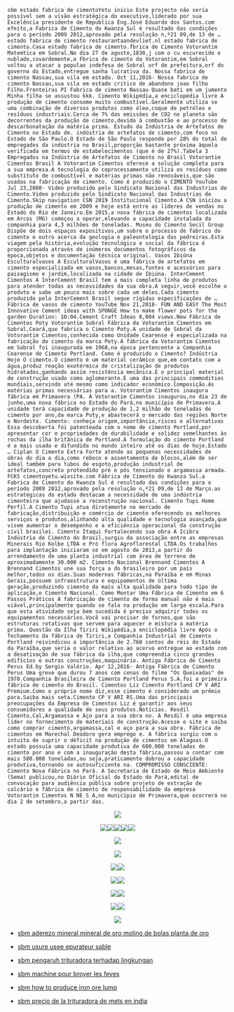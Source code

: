 
```
sbm estado fabrica de cimentoYetu inicio Este projecto não seria possível sem a visão estratégica do executivo,liderado por sua Excelência presidente de Republica Eng.José Eduardo dos Santos.com efeito,a Fabrica de Cimento do Kwanza Sul é resultado das condições para o período 2009 2012,aprovado pela resolução n,º21 09,de 13 de … estado fabrica de cimento restaurantaandevliet.nl estado fabrica de cimento.Casa estado fabrica de cimento.fbrica de Cimento Votorantim Matemtica em Sobral.No dia 27 de agosto,1830,j com o cu escurecido e nublado,covardemente,a Fbrica de cimento da Votorantim,em Sobral voltou a atacar a populao indefesa de Sobral orf de prefeitura,orf do governo do Estado,entregue sanha lucrativa da. Nossa fabrica de cimento Nassau,sua vila em estado. Oct 11,2016· Nossa fabrica de cimento Nassau,sua vila em estado critico de abandono joao filho Filho.Fronteiras PI Fabrica de cimento Nassau Quase bati em um jumento Minha filha se assustou kkk. Cimento Wikipédia,a enciclopédia livre A produção de cimento consome muito combustível.Geralmente utiliza se uma combinação de diversos produtos como óleo,coque de petróleo e resíduos industriais.Cerca de 7% das emissões de CO2 no planeta são decorrentes da produção de cimento,devido à combustão e ao processo de descarbonatação da matéria prima. Estudo da Indústria de Artefatos de Cimento no Estado de. indústria de artefatos de cimento,com foco no Estado de São Paulo.O Estado de São Paulo responde por 28% do total de empregados da indústria no Brasil,proporção bastante próxima àquela verificada em termos de estabelecimentos (que é de 27%).Tabela 3 Empregados na Indústria de Artefatos de Cimento no Brasil Votorantim Cimentos Brasil A Votorantim Cimentos oferece a solução completa para a sua empresa.A tecnologia do coprocessamento utiliza os resíduos como substituto de combustível e matérias primas não renováveis,que são usadas na fabricação de cimento. Como é produzido o CIMENTO YouTube Jul 23,2008· Video produzido pelo Sindicato Nacional das Industrias de Cimento.Video produzido pelo Sindicato Nacional das Industrias de Cimento.Skip navigation CSN 2019 Institucional Cimento.A CSN iniciou a produção de cimento em 2009 e hoje está entre as líderes de vendas no Estado do Rio de Janeiro.Em 2015,a nova fábrica de cimentos localizada em Arcos (MG) começou a operar,elevando a capacidade instalada da companhia para 4,3 milhões de toneladas. Museu do Cimento Secil Group Dispõe de dois espaços expositivos,um sobre o processo de fabrico do cimento e outro acerca da geologia e paleontologia das pedreiras.Esta viagem pela história,evolução tecnológica e social da fábrica é proporcionada através de inúmeros documentos fotográficos da época,objetos e documentação técnica original. Vasos Ibiúna Esculturalvasos A EsculturalVasos é uma fábrica de artefatos em cimento especializada em vasos,bancos,mesas,fontes e acessórios para paisagismo e jardim,localizada na cidade de Ibiúna. InterCement Cimentos A InterCement Brasil tem a mais completa linha de produtos para atender todas as necessidades da sua obra.A seguir,você escolhe o produto e sabe um pouco mais sobre cada um deles.Cada cimento produzido pela InterCement Brasil segue rígidas especificações de … Fábrica de vasos de cimento YouTube Nov 21,2018· FUN AND EASY The Most Innovative Cement ideas with SPONGE How to make flower pots for the garden Duration: 10:04.Cement Craft Ideas 8,004 views.New Fábrica de Cimentos Poty Votorantim Sobral Fábrica da Votorantim Cimentos em Sobral,Ceará,que fabrica o Cimento Poty.A unidade de Sobral da Votorantim Cimentos,conhecida como Unidade Cearense é especializada na fabricação do cimento da marca Poty.A fábrica da Votorantim Cimentos em Sobral foi inaugurada em 1968,na época pertencente a Companhia Cearense de Cimento Portland. Como é produzido o Cimento? Indústria Hoje O cimento.O cimento é um material cerâmico que,em contato com a água,produz reação exotérmica de cristalização de produtos hidratados,ganhando assim resistência mecânica.É o principal material de construção usado como aglomerante.É uma das principais commodities mundiais,servindo até mesmo como indicador econômico.Composição.As matérias primas necessárias para a. Votorantim Cimentos inaugura fábrica em Primavera (PA. A Votorantim Cimentos inaugurou,no dia 23 de junho,uma nova fábrica no Estado do Pará,no município de Primavera.A unidade terá capacidade de produção de 1,2 milhão de toneladas de cimento por ano,da marca Poty,e abastecerá o mercado das regiões Norte e Nordeste. Cimento: conheça origem,importância,riscos e alternativas Essa descoberta foi patenteada com o nome de cimento Portland,por apresentar cor e propriedades de durabilidade e solidez semelhantes às rochas da ilha britânica de Portland.A formulação do cimento Portland é a mais usada e difundida no mundo inteiro até os dias de hoje.Estado … Ciplan O Cimento Extra Forte atende as pequenas necessidades de obras do dia a dia,como reboco e assentamento de blocos,além de ser ideal também para tubos de esgoto,produção industrial de artefatos,concreto protendido pré e pós tensionado e argamassa armada. FCKS cimentoyetu.wixsite.com Fábrica de Cimento do Kwanza Sul.a Fabrica de Cimento do Kwanza Sul é resultado das condições para o período 2009 2012,aprovado pela resolução n,º21 09,de 13 de Março.as estratégicas do estado destacam a necessidade de uma indústria cimenteira que ajudasse a reconstrução nacional. Cimento Tupi Home Perfil.A Cimento Tupi atua diretamente no mercado de fabricação,distribuição e comércio de cimento oferecendo os melhores serviços e produtos,alinhando alta qualidade e tecnologia avançada,que visem aumentar o desempenho e a eficiência operacional da construção civil brasilei. Cimento Itaqui Fortalecendo sua obra A Icibra Indústria de Cimento do Brasil,surgiu da associação entre as empresas Minerais Rio Kolbe LTDA e Pró flora Agroflorestal LTDA.Os trabalhos para implantação iniciaram se em agosto de 2013,a partir do arrendamento de uma planta industrial com área de terreno de aproximadamente 30.000 m2. Cimento Nacional Brennand Cimentos A Brennand Cimentos une sua força a do brasileiro por um país melhor,todos os dias.Suas modernas fábricas,na Paraíba e em Minas Gerais,possuem infraestrutura e equipamentos de última geração,produzindo cimento da mais alta qualidade para todo tipo de aplicação,o Cimento Nacional. Como Montar Uma Fábrica de Cimento em 6 Passos Práticos A fabricação de cimento de forma manual não é mais viável,principalmente quando se fala na produção em larga escala.Para que esta atividade seja bem sucedida é preciso adquirir todos os equipamentos necessários.Você vai precisar de fornos,que são estruturas rotativas que servem para aquecer e mistura a matéria prima. Questão da Ilha Tiriri Wikipédia,a enciclopédia livre Após o fechamento da fábrica de Tiriri,a Companhia Industrial de Cimento Portland reivindicou a importância de 2.760 contos de réis do Estado da Paraíba,que seria o valor relativo ao acervo entregue ao estado com a desativação de sua fábrica da ilha,que compreendia cinco grandes edifícios e outras construções,maquinário. Antiga Fábrica de Cimento Perus Ed.by Sergio Valério. Apr 12,2016· Antiga Fábrica de Cimento Perus Uma greve que durou 7 anos com cenas do filme "Os Queixadas" de 1978.Companhia Brasileira de Cimento Portland Perus S.A.foi a primeira fábrica de cimento do Brasil. Cimentos Liz Cimento Portland CP V ARI Premium.Como o próprio nome diz,esse cimento é considerado um prêmio para.Saiba mais seta.Cimento CP V ARI RS.Uma das principais preocupações da Empresa de Cimentos Liz é garantir aos seus consumidores a qualidade de seus produtos.Notícias. Resdil Cimento,Cal,Argamassa e Aço para a sua obra no. A Resdil é uma empresa líder no fornecimento de materiais de construção.Acesse o site e saiba como comprar cimento,argamassa,cal e aço para a sua obra. Fábrica de cimentos em Marechal Deodoro gera emprego e. A fábrica surgiu com o intuito de suprir o déficit na produção de cimentos em Alagoas.O estado possuía uma capacidade produtiva de 600.000 toneladas de cimento por ano e com a inauguração desta fábrica,passou a contar com mais 500.000 toneladas,ou seja,praticamente dobrou a capacidade produtiva,tornando se autosuficiente na. COMPROMISSO CONSCIENTE: Cimento Nova Fábrica no Pará. A Secretaria de Estado de Meio Ambiente (Sema) publicou,no Diário Oficial do Estado do Pará,edital de convocação para audiência pública sobre projeto de extração de calcário e fábrica de cimento de responsabilidade da empresa Votorantim Cimentos N NE S A,no município de Primavera,que ocorrerá no dia 2 de setembro,a partir das. 
```

<div align="center">

<a href="https://es-crusher.shibang-china.com/github&k=sbm+estado+fabrica+de+cimento"><img src="https://static.shibang-china.com/es/crusher/logo.jpg"></a>

<a href="https://es-crusher.shibang-china.com/github&k=sbm+estado+fabrica+de+cimento"><img src="https://static.shibang-china.com/es/crusher/index.jpg"></a><a href="https://es-crusher.shibang-china.com/material.htmlgithub&k=sbm+estado+fabrica+de+cimento"><img src="https://static.shibang-china.com/es/crusher/material.jpg"></a><a href="https://es-crusher.shibang-china.com/application.htmlgithub&k=sbm+estado+fabrica+de+cimento"><img src="https://static.shibang-china.com/es/crusher/application.jpg"></a><a href="https://es-crusher.shibang-china.com/aboutus.htmlgithub&k=sbm+estado+fabrica+de+cimento"><img src="https://static.shibang-china.com/es/crusher/aboutus.jpg"></a><a href="https://es-crusher.shibang-china.com/contact.htmlgithub&k=sbm+estado+fabrica+de+cimento"><img src="https://static.shibang-china.com/es/crusher/contact.jpg"></a>

<a href="https://es-crusher.shibang-china.com/github&k=sbm+estado+fabrica+de+cimento"><img src="https://static.shibang-china.com/es/crusher/banner.jpg"></a>

<a href="https://swt.shibang-china.com/github&k=sbm+estado+fabrica+de+cimento"><img src="https://static.shibang-china.com/es/crusher/text.jpg"></a>

<a href="https://swt.shibang-china.com/github&k=sbm+estado+fabrica+de+cimento"><img src="https://static.shibang-china.com/es/crusher/chat.jpg"></a><a href="https://es-crusher.shibang-china.com/contact.htmlgithub&k=sbm+estado+fabrica+de+cimento"><img src="https://static.shibang-china.com/es/crusher/message.jpg"></a>

<a href="https://es-crusher.shibang-china.com/products/pe.htmlgithub&k=sbm+estado+fabrica+de+cimento"><img src="https://static.shibang-china.com/es/crusher/pe.jpg"></a><a href="https://es-crusher.shibang-china.com/products/pf.htmlgithub&k=sbm+estado+fabrica+de+cimento"><img src="https://static.shibang-china.com/es/crusher/pf.jpg"></a>

<a href="https://es-crusher.shibang-china.com/products/hpt.htmlgithub&k=sbm+estado+fabrica+de+cimento"><img src="https://static.shibang-china.com/es/crusher/hpt.jpg"></a><a href="https://es-crusher.shibang-china.com/products/vsi.htmlgithub&k=sbm+estado+fabrica+de+cimento"><img src="https://static.shibang-china.com/es/crusher/vsi.jpg"></a>

<a href="https://es-crusher.shibang-china.com/products/klv.htmlgithub&k=sbm+estado+fabrica+de+cimento"><img src="https://static.shibang-china.com/es/crusher/klv.jpg"></a><a href="https://es-crusher.shibang-china.com/products/portable.htmlgithub&k=sbm+estado+fabrica+de+cimento"><img src="https://static.shibang-china.com/es/crusher/portable.jpg"></a>

<a href="https://swt.shibang-china.com/github&k=sbm+estado+fabrica+de+cimento"><img src="https://static.shibang-china.com/es/crusher/case.jpg"></a>

</div>


* [sbm aderezo mineral mineral de oro molino de bolas planta de oro](sbm%20aderezo%20mineral%20mineral%20de%20oro%20molino%20de%20bolas%20planta%20de%20oro.md)

* [sbm usure usee epurateur sable](sbm%20usure%20usee%20epurateur%20sable.md)

* [sbm pengaruh trituradora terhadap lingkungan](sbm%20pengaruh%20trituradora%20terhadap%20lingkungan.md)

* [sbm machine pour broyer les feves](sbm%20machine%20pour%20broyer%20les%20feves.md)

* [sbm how to produce iron ore lump](sbm%20how%20to%20produce%20iron%20ore%20lump.md)

* [sbm precio de la trituradora de mets en india](sbm%20precio%20de%20la%20trituradora%20de%20mets%20en%20india.md)